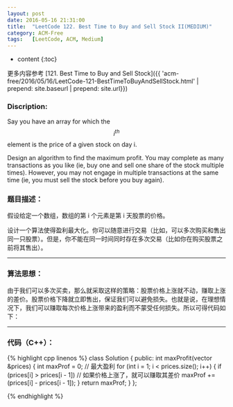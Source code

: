 ```yaml
---
layout: post
date: 2016-05-16 21:31:00
title:  "LeetCode 122. Best Time to Buy and Sell Stock II(MEDIUM)"
category: ACM-Free
tags:   [LeetCode, ACM, Medium]
---
```


* content
{:toc}

更多内容参考 [121. Best Time to Buy and Sell Stock]({{ 'acm-free/2016/05/16/LeetCode-121-BestTimeToBuyAndSellStock.html' | prepend: site.baseurl | prepend: site.url}})

### Discription:

Say you have an array for which the $$ i^{th} $$ element is the price of a given stock on day i.

Design an algorithm to find the maximum profit. You may complete as many transactions as you like (ie, buy one and sell one share of the stock multiple times). However, you may not engage in multiple transactions at the same time (ie, you must sell the stock before you buy again).

### 题目描述：

假设给定一个数组，数组的第 i 个元素是第 i 天股票的价格。

设计一个算法使得盈利最大化。你可以随意进行交易（比如，可以多次购买和售出同一只股票）。但是，你不能在同一时间同时存在多次交易（比如你在购买股票之前将其售出）。

---

### 算法思想：

由于我们可以多次买卖，那么就采取这样的策略：股票价格上涨就不动，赚取上涨的差价。股票价格下降就立即售出，保证我们可以避免损失。也就是说，在理想情况下，我们可以赚取每次价格上涨带来的盈利而不蒙受任何损失。所以可得代码如下：

---

### 代码（C++）：

{% highlight cpp linenos %}
class Solution
{
public:
    int maxProfit(vector<int> &prices)
    {
        int maxProf = 0;                                  // 最大盈利
        for (int i = 1; i < prices.size(); i++)
        {
            if (prices[i] > prices[i - 1])                // 如果价格上涨了，就可以赚取其差价
                maxProf += (prices[i] - prices[i - 1]);
        }
        return maxProf;
    }
};

{% endhighlight %}


